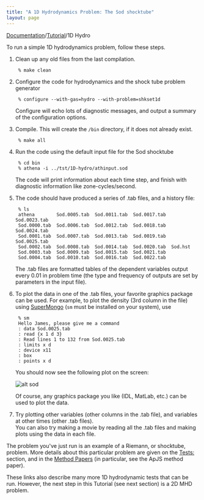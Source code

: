 ```yaml
---
title: "A 1D Hydrodynamics Problem: The Sod shocktube"
layout: page
---
```


[Documentation]({{site.baseurl}}/AthenaDocs)/[Tutorial]({{site.baseurl}}/AthenaDocsTut)/1D Hydro

To run a simple 1D hydrodynamics problem, follow these steps.

1. Clean up any old files from the last compilation.

        % make clean


2. Configure the code for hydrodynamics and the shock tube problem generator

        % configure --with-gas=hydro --with-problem=shkset1d

    Configure will echo lots of diagnostic messages, and output a summary of the configuration options.

3. Compile.  This will create the `/bin` directory, if it does not already exist.

        % make all

4. Run the code using the default input file for the Sod shocktube

        % cd bin
        % athena -i ../tst/1D-hydro/athinput.sod

    The code will print information about each time step, and finish with diagnostic information like zone-cycles/second.

5. The code should have produced a series of .tab files, and a history file:

        % ls
        athena        Sod.0005.tab  Sod.0011.tab  Sod.0017.tab  Sod.0023.tab
        Sod.0000.tab  Sod.0006.tab  Sod.0012.tab  Sod.0018.tab  Sod.0024.tab
        Sod.0001.tab  Sod.0007.tab  Sod.0013.tab  Sod.0019.tab  Sod.0025.tab
        Sod.0002.tab  Sod.0008.tab  Sod.0014.tab  Sod.0020.tab  Sod.hst
        Sod.0003.tab  Sod.0009.tab  Sod.0015.tab  Sod.0021.tab
        Sod.0004.tab  Sod.0010.tab  Sod.0016.tab  Sod.0022.tab

    The .tab files are formatted tables of the dependent variables output every 0.01 in problem time (the type and frequency
    of outputs are set by parameters in the input file).

6. To plot the data in one of the .tab files, your favorite graphics package can be used.  For example, to plot the density (3rd column
   in the file) using [SuperMongo](http://www.astro.princeton.edu/~rhl/sm) (`sm` must be installed on your system), use

        % sm
        Hello James, please give me a command
        : data Sod.0025.tab
        : read {x 1 d 3}
        : Read lines 1 to 132 from Sod.0025.tab
        : limits x d
        : device x11
        : box
        : points x d

    You should now see the following plot on the screen:

    ![alt sod]({{site.baseurl}}/images/sod.png)

    Of course, any graphics package you like (IDL, MatLab, etc.) can be used to plot the data.

7. Try plotting other variables (other columns in the .tab file), and variables at other times (other .tab files).  
   You can also try making a movie by reading all the .tab files and making plots using the data in each file.


The problem you've just run is an example of a Riemann, or shocktube, problem.  More details about this particular
problem are given on the [Tests:](http://www.astro.princeton.edu/~jstone/tests/index.html) section,
and in the [Method Papers]({{site.baseurl}}/AthenaDocsMP) (in particular, see the ApJS method paper).  

These links also describe many more 1D hydrodynamic tests that can be run.  However, the next step in this Tutorial
(see next section) is a 2D MHD problem.

